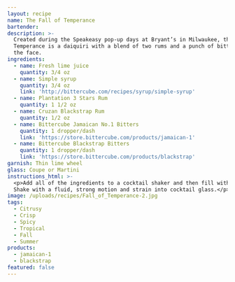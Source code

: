 ```yaml
---
layout: recipe
name: The Fall of Temperance
bartender:
description: >-
  Created during the Speakeasy pop-up days at Bryant’s in Milwaukee, the Fall of
  Temperance is a daiquiri with a blend of two rums and a punch of bitters to
  the face.
ingredients:
  - name: Fresh lime juice
    quantity: 3/4 oz
  - name: Simple syrup
    quantity: 3/4 oz
    link: 'http://bittercube.com/recipes/syrup/simple-syrup'
  - name: Plantation 3 Stars Rum
    quantity: 1 1/2 oz
  - name: Cruzan Blackstrap Rum
    quantity: 1/2 oz
  - name: Bittercube Jamaican No.1 Bitters
    quantity: 1 dropper/dash
    link: 'https://store.bittercube.com/products/jamaican-1'
  - name: Bittercube Blackstrap Bitters
    quantity: 1 dropper/dash
    link: 'https://store.bittercube.com/products/blackstrap'
garnish: Thin lime wheel
glass: Coupe or Martini
instructions_html: >-
  <p>Add all of the ingredients to a cocktail shaker and then fill with ice.
  Shake with a fluid, strong motion and strain into cocktail glass.</p>
image: /uploads/recipes/Fall_of_Temperance-2.jpg
tags:
  - Citrusy
  - Crisp
  - Spicy
  - Tropical
  - Fall
  - Summer
products:
  - jamaican-1
  - blackstrap
featured: false
---
```


